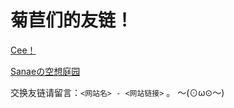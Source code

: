 # 菊苣们的友链！

[Cee！](https://blog.cee.moe/)

[Sanaeの空想庭园](http://blog.kochiya.me/)


交换友链请留言：``<网站名> - <网站链接>`` 。 〜(⊙ω⊙〜)

